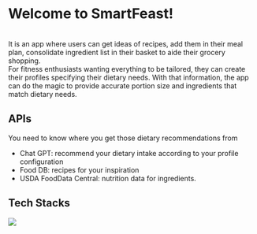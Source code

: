 <h1>Welcome to SmartFeast!</h1>
<br/>
It is an app where users can get ideas of recipes, add them in their meal plan, consolidate ingredient list in their basket to aide their grocery shopping.
<br/>
For fitness enthusiasts wanting everything to be tailored, they can create their profiles specifying their dietary needs. With that information, the app can do the magic to provide accurate portion size and ingredients that match dietary needs.

<h2>APIs</h2>
<p>You need to know where you get those dietary recommendations from</p>
<ul>
<li>Chat GPT: recommend your dietary intake according to your profile configuration</li>
<li>Food DB: recipes for your inspiration</li>
<li>USDA FoodData Central: nutrition data for ingredients.
</ul>
<h2>Tech Stacks</h2>
<img src="https://skillicons.dev/icons?i=ruby,rails,js,postgres,html,css,react,redux,tailwind,github" />
